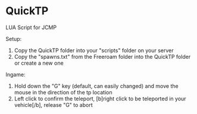 QuickTP
=======

LUA Script for JCMP

Setup:

1. Copy the QuickTP folder into your "scripts" folder on your server
2. Copy the "spawns.txt" from the Freeroam folder into the QuickTP folder or create a new one

Ingame:

1. Hold down the "G" key (default, can easily changed) and move the mouse in the direction of the tp location
2. Left click to confirm the teleport, [b]right click to be teleported in your vehicle[/b], release "G" to abort
